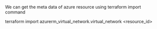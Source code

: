 We can get the meta data of azure resource using terraform import command 

terraform import azurerm_virtual_network.virtual_network <resource_id>

